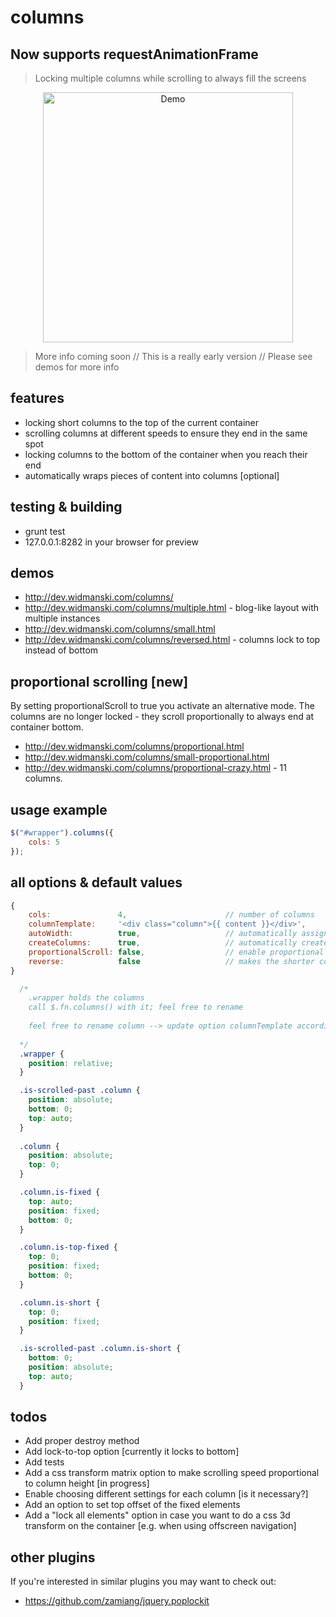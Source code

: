 # columns

## Now supports requestAnimationFrame

> Locking multiple columns while scrolling to always fill the screens 

<p align="center"><img style="max-width: 100%" height="400" src="http://dev.widmanski.com/columns/cols-demo.gif?v3" alt="Demo"></p>

> More info coming soon // This is a really early version // Please see demos for more info

## features
- locking short columns to the top of the current container
- scrolling columns at different speeds to ensure they end in the same spot
- locking columns to the bottom of the container when you reach their end
- automatically wraps pieces of content into columns [optional]

## testing & building
- grunt test  
- 127.0.0.1:8282 in your browser for preview

## demos
- http://dev.widmanski.com/columns/
- http://dev.widmanski.com/columns/multiple.html - blog-like layout with multiple instances
- http://dev.widmanski.com/columns/small.html
- http://dev.widmanski.com/columns/reversed.html - columns lock to top instead of bottom


## proportional scrolling [new]

By setting proportionalScroll to true you activate an alternative mode. The columns are no longer locked - they scroll proportionally to always end at container bottom.

- http://dev.widmanski.com/columns/proportional.html
- http://dev.widmanski.com/columns/small-proportional.html
- http://dev.widmanski.com/columns/proportional-crazy.html - 11 columns.

## usage example
``` js
$("#wrapper").columns({
    cols: 5
});
```

## all options & default values
``` js
{
    cols:               4,                      // number of columns
    columnTemplate:     '<div class="column">{{ content }}</div>',
    autoWidth:          true,                   // automatically assign the column width
    createColumns:      true,                   // automatically create columns?
    proportionalScroll: false,                  // enable proportional scroll mode
    reverse:            false                   // makes the shorter columns stick to the top of the container
}
```

``` css
  /* 
    .wrapper holds the columns 
    call $.fn.columns() with it; feel free to rename 
    
    feel free to rename column --> update option columnTemplate accordingly [only in case of automatically creating columns]
    
  */
  .wrapper {
    position: relative;
  }

  .is-scrolled-past .column {
    position: absolute;
    bottom: 0;
    top: auto;
  }
  
  .column {
    position: absolute;
    top: 0;
  }

  .column.is-fixed {
    top: auto;
    position: fixed;
    bottom: 0;
  }

  .column.is-top-fixed {
    top: 0;
    position: fixed;
    bottom: 0;
  }

  .column.is-short {
    top: 0;
    position: fixed;
  }

  .is-scrolled-past .column.is-short {
    bottom: 0;
    position: absolute;
    top: auto;
  }
```

## todos

- Add proper destroy method
- Add lock-to-top option [currently it locks to bottom]
- Add tests
- Add a css transform matrix option to make scrolling speed proportional to column height [in progress]
- Enable choosing different settings for each column [is it necessary?]
- Add an option to set top offset of the fixed elements
- Add a "lock all elements" option in case you want to do a css 3d transform on the container [e.g. when using offscreen navigation]


## other plugins
If you're interested in similar plugins you may want to check out:
- https://github.com/zamiang/jquery.poplockit